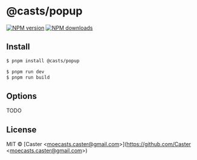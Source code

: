 # @casts/popup

[![NPM version](https://img.shields.io/npm/v/@casts/popup.svg?style=flat)](https://npmjs.org/package/@casts/popup)
[![NPM downloads](http://img.shields.io/npm/dm/@casts/popup.svg?style=flat)](https://npmjs.org/package/@casts/popup)

## Install

```bash
$ pnpm install @casts/popup
```

```bash
$ pnpm run dev
$ pnpm run build
```

## Options

TODO

## License

MIT © [Caster &lt;moecasts.caster@gmail.com&gt;](https://github.com/Caster &lt;moecasts.caster@gmail.com&gt;)
